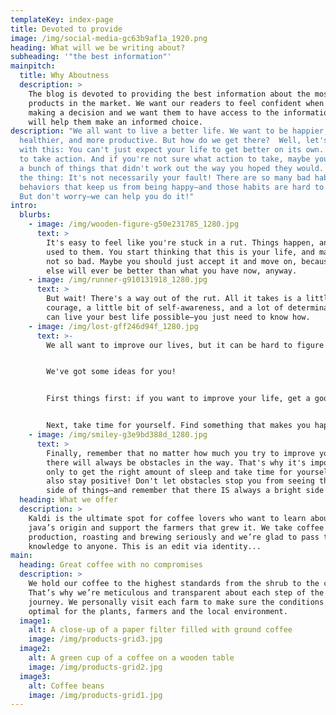 ```yaml
---
templateKey: index-page
title: Devoted to provide
image: /img/social-media-gc63b9af1a_1920.png
heading: What will we be writing about?
subheading: '"the best information"'
mainpitch:
  title: Why Aboutness
  description: >
    The blog is devoted to providing the best information about the most popular
    products in the market. We want our readers to feel confident when they're
    making a decision and we want them to have access to the information that
    will help them make an informed choice.
description: "We all want to live a better life. We want to be happier,
  healthier, and more productive. But how do we get there?  Well, let's start
  with this: You can't just expect your life to get better on its own. You have
  to take action. And if you're not sure what action to take, maybe you've tried
  a bunch of things that didn't work out the way you hoped they would.  Here's
  the thing: It's not necessarily your fault! There are so many bad habits and
  behaviors that keep us from being happy—and those habits are hard to break!
  But don't worry—we can help you do it!"
intro:
  blurbs:
    - image: /img/wooden-figure-g50e231785_1280.jpg
      text: >
        It's easy to feel like you're stuck in a rut. Things happen, and you get
        used to them. You start thinking that this is your life, and maybe it's
        not so bad. Maybe you should just accept it and move on, because nothing
        else will ever be better than what you have now, anyway.
    - image: /img/runner-g910131918_1280.jpg
      text: >
        But wait! There's a way out of the rut. All it takes is a little bit of
        courage, a little bit of self-awareness, and a lot of determination. You
        can live your best life possible—you just need to know how.
    - image: /img/lost-gff246d94f_1280.jpg
      text: >-
        We all want to improve our lives, but it can be hard to figure out how.


        We've got some ideas for you!


        First things first: if you want to improve your life, get a good night's sleep. If you're tired and cranky, you won't be able to focus on making things better, so it's important to get enough rest.


        Next, take time for yourself. Find something that makes you happy and do it regularly—whether it's reading or going to the gym or just spending time with friends.
    - image: /img/smiley-g3e9bd388d_1280.jpg
      text: >
        Finally, remember that no matter how much you try to improve your life,
        there will always be obstacles in the way. That's why it's important not
        only to get the right amount of sleep and take time for yourself, but
        also stay positive! Don't let obstacles stop you from seeing the bright
        side of things—and remember that there IS always a bright side!
  heading: What we offer
  description: >
    Kaldi is the ultimate spot for coffee lovers who want to learn about their
    java’s origin and support the farmers that grew it. We take coffee
    production, roasting and brewing seriously and we’re glad to pass that
    knowledge to anyone. This is an edit via identity...
main:
  heading: Great coffee with no compromises
  description: >
    We hold our coffee to the highest standards from the shrub to the cup.
    That’s why we’re meticulous and transparent about each step of the coffee’s
    journey. We personally visit each farm to make sure the conditions are
    optimal for the plants, farmers and the local environment.
  image1:
    alt: A close-up of a paper filter filled with ground coffee
    image: /img/products-grid3.jpg
  image2:
    alt: A green cup of a coffee on a wooden table
    image: /img/products-grid2.jpg
  image3:
    alt: Coffee beans
    image: /img/products-grid1.jpg
---
```

